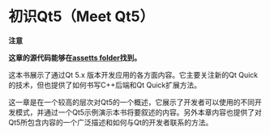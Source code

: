 # 初识Qt5（Meet Qt5）

**注意**

**这章的源代码能够在[assetts folder](http://qmlbook.org/assets)找到。**

这本书展示了通过Qt 5.x 版本开发应用的各方面内容。它主要关注新的Qt Quick的技术，但也提供了如何书写C++后端和Qt Quick扩展方法。

这一章是在一个较高的层次对Qt5的一个概述，它展示了开发者可以使用的不同开发模式，并通过一个Qt5示例演示本书将要叙述的内容。另外本章内容也提供了对Qt5所包含内容的一个广泛描述和如何与Qt的开发者联系的方法。
